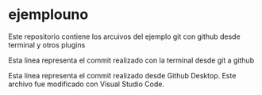 # ejemplouno
Este repositorio contiene los arcuivos del ejemplo git con github desde terminal y otros plugins

Esta linea representa el commit realizado con la terminal desde git a github

Esta linea representa el commit realizado desde Github Desktop. Este archivo fue modificado con Visual Studio Code.